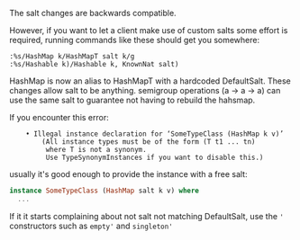 The salt changes are backwards compatible.

However, if you want to let a client make use of
custom salts some effort is required,
running commands like these should get you somewhere:

```ed
:%s/HashMap k/HashMapT salt k/g
:%s/Hashable k)/Hashable k, KnownNat salt)
```

HashMap is now an alias to HashMapT with a hardcoded DefaultSalt.
These changes allow salt to be anything.
semigroup operations (a -> a -> a) can use the same salt to guarantee
not having to rebuild the hahsmap.


If you encounter this error:
```
    • Illegal instance declaration for ‘SomeTypeClass (HashMap k v)’
        (All instance types must be of the form (T t1 ... tn)
         where T is not a synonym.
         Use TypeSynonymInstances if you want to disable this.)
```
usually it's good enough to provide the instance with a free salt:

```haskell
instance SomeTypeClass (HashMap salt k v) where
  ...

```
If it it starts complaining about not salt not matching DefaultSalt,
use the `'` constructors such as `empty'` and `singleton'`
